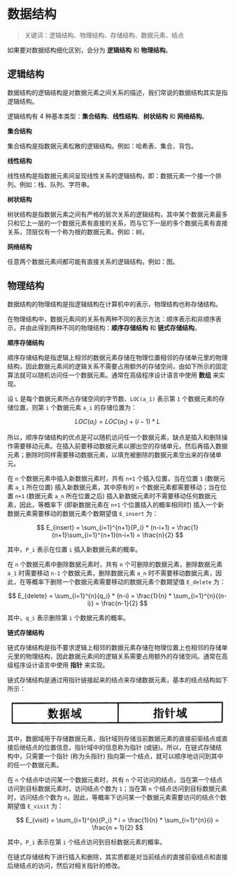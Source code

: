 # 数据结构

> 关键词：逻辑结构、物理结构、存储结构、数据元素、结点

如果要对数据结构细化区别，会分为 **逻辑结构** 和 **物理结构**。

## 逻辑结构

数据结构的逻辑结构是对数据元素之间关系的描述，我们常说的数据结构其实是指逻辑结构。

逻辑结构有 4 种基本类型：**集合结构**、**线性结构**、**树状结构** 和 **网络结构**。

**集合结构**

集合结构是指数据元素松散的逻辑结构。例如：哈希表、集合、背包。

**线性结构**

线性结构是指数据元素间呈现线性关系的逻辑结构，即：数据元素一个接一个排列。例如：栈、队列、字符串。

**树状结构**

树状结构是指数据元素之间有严格的层次关系的逻辑结构，其中某个数据元素最多只和它上一层的一个数据元素有直接的关系，而与它下一层的多个数据元素有直接关系，顶层仅有一个称为根的数据元素。例如：树。

**网络结构**

任意两个数据元素间都可能有直接关系的逻辑结构。例如：图。

## 物理结构

数据结构的物理结构是指逻辑结构在计算机中的表示，物理结构也称存储结构。

在物理结构中，数据元素间的关系有两种不同的表示方法：顺序表示和非顺序表示，并由此得到两种不同的物理结构：**顺序存储结构** 和 **链式存储结构**。

**顺序存储结构**

顺序存储结构是指逻辑上相邻的数据元素存储在物理位置相邻的存储单元里的物理结构，因此数据元素间的逻辑关系不需要占用额外的存储空间，由如下所示的固定算法就可以随机访问任一个数据元素。通常在高级程序设计语言中使用 **数组** 来实现。

设 `L` 是每个数据元素所占存储空间的字节数、`LOC(a_1)` 表示第 `1` 个数据元素的存储位置，则第 `i` 个数据元素 `a_i` 的存储位置为：

$$
LOC(a_i)=LOC(a_1) + (i-1) * L
$$

所以，顺序存储结构的优点是可以随机访问任一个数据元素，缺点是插入和删除操作需要移动元素。在插入前要移动数据元素以挪出空的存储单元，然后再插入数据元素；删除时同样需要移动数据元素，以填充被删除的数据元素空出来的存储单元。

在 `n` 个数据元素中插入新数据元素时，共有 `n+1` 个插入位置，当在位置 `1` (数据元素 `a_1` 所在位置) 插入新数据元素，其中原有的 `n` 个数据元素都需要移动；当在位置 `n+1` (数据元素 `a_n` 所在位置之后) 插入新数据元素时不需要移动任何数据元素，因此，等概率下 (即新数据元素在 `n+1` 个位置插入的概率相同时) 插入一个新数据元素需要移动的数据元素个数期望值 `E_insert` 为：

$$
E_{insert} = \sum_{i=1}^{n+1}{P_i} * (n-i+1) = \frac{1}{n+1}\sum_{i=1}^{n+1}(n-i+1) = \frac{n}{2}
$$

其中，`P_i` 表示在位置 `i` 插入新数据元素的概率。

在 `n` 个数据元素中删除数据元素时，共有 `n` 个可删除的数据元素，删除数据元素 `a_1` 时需要移动 `n-1` 个数据元素，删除数据元素 `a_n` 时不需要移动数据元素，因此，在等概率下删除一个数据元素需要移动的数据元素个数期望值 `E_delete` 为：

$$
E_{delete} = \sum_{i=1}^{n}{q_i} * (n-i) = \frac{1}{n} * \sum_{i=1}^{n}{(n-i)} = \frac{n-1}{2}
$$

其中，`q_i` 表示删除第 `i` 个数据元素的概率。

**链式存储结构**

链式存储结构是指不要求逻辑上相邻的数据元素存储在物理位置上也相邻的存储单元里的物理结构，因此数据元素间的逻辑关系需要占用额外的存储空间。通常在高级程序设计语言中使用 **指针** 来实现。

链式存储结构是通过用指针链接起来的结点来存储数据元素，基本的结点结构如下所示：

![Xnip2022-11-02_20-26-11](index.assets/Xnip2022-11-02_20-26-11.png)

其中，数据域用于存储数据元素，指针域则存储当前数据元素的直接前驱结点或直接后继结点的位置信息，指针域中的信息称为指针 (或链)。所以，在链式存储结构中，只需要一个指针 (称为头指针) 指向第一个结点，就可以顺序地访问到其中的任一个数据元素。

在 `n` 个结点中访问某一个数据元素时，共有 `n` 个可访问的结点，当在第一个结点访问到目标数据元素时，访问结点个数为 `1`；当在第 `n` 个结点访问到目标数据元素时，访问结点个数为 `n`，因此，等概率下访问某一个数据元素需要访问的结点个数期望值 `E_visit` 为：

$$
E_{visit} = \sum_{i=1}^{n}{P_i} * i = \frac{1}{n} * \sum_{i=1}^{n}{i} = \frac{n + 1}{2}
$$

其中，`P_i` 表示在第 `i` 个结点访问到目标数据元素的概率。

在链式存储结构下进行插入和删除，其实质都是对当前结点的直接前驱结点和直接后继结点的访问，然后对相关指针的修改。

